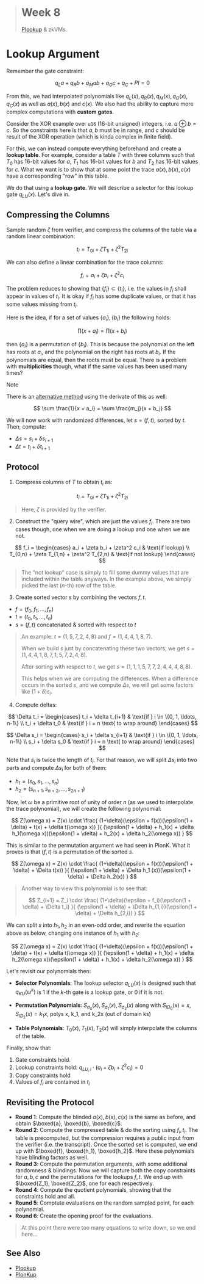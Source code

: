 > # Week 8
>
> [Plookup](https://eprint.iacr.org/2020/315.pdf) & zkVMs.

# Lookup Argument

Remember the gate constraint:

$$
q_La + q_Rb + q_Mab + q_Oc + q_C + PI = 0
$$

From this, we had interpolated polynomials like $q_L(x), q_R(x), q_M(x), q_O(x), q_C(x)$ as well as $a(x), b(x)$ and $c(x)$. We also had the ability to capture more complex computations with **custom gates**.

Consider the XOR example over `u16` (16-bit unsigned) integers, i.e. $a \oplus b = c$. So the constraints here is that $a, b$ must be in range, and $c$ should be result of the XOR operation (which is kinda complex in finite field).

For this, we can instead compute everything beforehand and create a **lookup table**. For example, consider a table $T$ with three columns such that $T_0$ has 16-bit values for $a$, $T_1$ has 16-bit values for $b$ and $T_2$ has 16-bit values for $c$. What we want is to show that at some point the trace $a(x), b(x), c(x)$ have a corresponding "row" in this table.

We do that using a **lookup gate**. We will describe a selector for this lookup gate $q_{LU}(x)$. Let's dive in.

## Compressing the Columns

Sample random $\zeta$ from verifier, and compress the columns of the table via a random linear combination:

$$
t_i = T_{0i} + \zeta T_{1i} + \zeta^2 T_{2i}
$$

We can also define a linear combination for the trace columns:

$$
f_i = a_i + \zeta b_i + \zeta^2 c_i
$$

The problem reduces to showing that $\{f_i\} \subset \{t_i\}$, i.e. the values in $f_i$ shall appear in values of $t_i$. It is okay if $f_i$ has some duplicate values, or that it has some values missing from $t_i$.

Here is the idea, if for a set of values $\{a_i\}, \{b_i\}$ the following holds:

$$
\prod(x + a_i) = \prod(x + b_i)
$$

then $\{a_i\}$ is a permutation of $\{b_i\}$. This is because the polynomial on the left has roots at $a_i$, and the polynomial on the right has roots at $b_i$. If the polynomials are equal, then the roots must be equal. There is a problem with **multiplicities** though, what if the same values has been used many times?

> [!NOTE]
>
> There is an [alternative method](https://eprint.iacr.org/2022/1530.pdf) using the derivate of this as well:
>
> $$
> \sum \frac{1}{x + a_i} = \sum \frac{m_j}{x + b_j}
> $$

We will now work with randomized differences, let $s = (f, t)$, sorted by $t$. Then, compute:

- $\Delta s = s_i + \delta s_{i+1}$
- $\Delta t = t_i + \delta t_{i+1}$

## Protocol

1. Compress columns of $T$ to obtain $t_i$ as:

$$
t_i = T_{0i} + \zeta T_{1i} + \zeta^2 T_{2i}
$$

> Here, $\zeta$ is provided by the verifier.

2. Construct the "query wire", which are just the values $f_i$. There are two cases though, one when we are doing a lookup and one when we are not.

$$
f_i =
\begin{cases}
a_i + \zeta b_i + \zeta^2 c_i & \text{if lookup} \\
T_{0,n} + \zeta T_{1,n} + \zeta^2 T_{2,n} & \text{if not lookup}
\end{cases}
$$

> The "not lookup" case is simply to fill some dummy values that are included within the table anyways. In the example above, we simply picked the last ($n$-th) row of the table.

3. Create sorted vector $s$ by combining the vectors $f, t$.

- $f = (f_0, f_1, \ldots, f_n)$
- $t = (t_0, t_1, \ldots, t_n)$
- $s = (f, t)$ concatenated & sorted with respect to $t$

> An example: $t = (1, 5, 7, 2, 4, 8)$ and $f = (1, 4, 4, 1, 8, 7)$.
>
> When we build $s$ just by concatenating these two vectors, we get $s = (1, 4, 4, 1, 8, 7, 1, 5, 7, 2, 4, 8)$.
>
> After sorting with respect to $t$, we get $s = (1, 1, 1, 5, 7, 7, 2, 4, 4, 4, 8, 8)$.
>
> This helps when we are computing the differences. When a difference occurs in the sorted $s$, and we compute $\Delta s$, we will get some factors like $(1 + \delta)s_i$.

4. Compute deltas:

$$
\Delta t_i = \begin{cases}
t_i + \delta t_{i+1} & \text{if } i \in \{0, 1, \ldots, n-1\} \\
t_i + \delta t_0 & \text{if } i = n \text{ to wrap around}
\end{cases}
$$

$$
\Delta s_i = \begin{cases}
s_i + \delta s_{i+1} & \text{if } i \in \{0, 1, \ldots, n-1\} \\
s_i + \delta s_0 & \text{if } i = n \text{ to wrap around}
\end{cases}
$$

Note that $s_i$ is twice the length of $t_i$. For that reason, we will split $\Delta s_i$ into two parts and compute $\Delta s_i$ for both of them:

- $h_1 = (s_0, s_1, \ldots, s_n)$
- $h_2 = (s_{n+1}, s_{n+2}, \ldots, s_{2n+1})$

Now, let $\omega$ be a primitive root of unity of order $n$ (as we used to interpolate the trace polynomial), we will create the following polynomial:

$$
Z(\omega x) = Z(x) \cdot \frac{
  (1+\delta)(\epsilon + f(x))(\epsilon(1 + \delta) + t(x) + \delta t(\omega x))
}{
 (\epsilon(1 + \delta) + h_1(x) + \delta h_1(\omega x))(\epsilon(1 + \delta) + h_2(x) + \delta h_2(\omega x))
}
$$

This is similar to the permutation argument we had seen in PlonK. What it proves is that $(f, t)$ is a permutation of the sorted $s$.

$$
Z(\omega x) = Z(x) \cdot \frac{
  (1+\delta)(\epsilon + f(x))(\epsilon(1 + \delta) + \Delta t(x))
}{
 (\epsilon(1 + \delta) + \Delta h_1 (x))(\epsilon(1 + \delta) + \Delta h_2(x))
}
$$

> Another way to view this polynomial is to see that:
>
> $$
> Z_{i+1} = Z_i \cdot \frac{
>   (1+\delta)(\epsilon + f_i)(\epsilon(1 + \delta) + \Delta t_i)
> }{
>  (\epsilon(1 + \delta) + \Delta h_{1,i})(\epsilon(1 + \delta) + \Delta h_{2,i})
> }
> $$

We can split $s$ into $h_1, h_2$ in an even-odd order, and rewrite the equation above as below, changing one instance of $h_1$ with $h_2$:

$$
Z(\omega x) = Z(x) \cdot \frac{
  (1+\delta)(\epsilon + f(x))(\epsilon(1 + \delta) + t(x) + \delta t(\omega x))
}{
 (\epsilon(1 + \delta) + h_1(x) + \delta h_2(\omega x))(\epsilon(1 + \delta) + h_1(x) + \delta h_2(\omega x))
}
$$

Let's revisit our polynomials then:

- **Selector Polynomials**: The lookup selector $q_{LU}(x)$ is designed such that $q_{KU}(\omega^k)$ is 1 if the $k$-th gate is a lookup gate, or 0 if it is not.

- **Permutation Polynomials**: $S_{\sigma_0}(x), S_{\sigma_1}(x), S_{\sigma_2}(x)$ along with $S_{ID_0}(x) = x, S_{ID_2}(x) = k_1x$, polys x, k_1, and k_2x (out of domain ks)

- **Table Polynomials**: $T_0(x), T_1(x), T_2(x)$ will simply interpolate the columns of the table.

Finally, show that:

1. Gate constraints hold.
2. Lookup constraints hold: $q_{LU, i} \cdot (a_i + \zeta b_i + \zeta^2 c_i) = 0$
3. Copy constraints hold
4. Values of $f_i$ are contained in $t_i$

## Revisiting the Protocol

- **Round 1**: Compute the blinded $a(x), b(x), c(x)$ is the same as before, and obtain $\boxed{a}, \boxed{b}, \boxed{c}$.
- **Round 2**: Compute the compressed table & do the sorting using $f_i, t_i$. The table is precomputed, but the compression requires a public input from the verifier (i.e. the transcript). Once the sorted set is computed, we end up with $\boxed{f}, \boxed{h_1}, \boxed{h_2}$. Here these polynomials have blinding factors as well.
- **Round 3**: Compute the permutation arguments, with some additional randomness & blindings. Now we will capture both the copy constraints for $a, b, c$ and the permutations for the lookups $f, t$. We end up with $\boxed{Z_1}, \boxed{Z_2}$, one for each respectively.
- **Round 4**: Compute the quotient polynomials, showing that the constraints hold and all.
- **Round 5**: Comptute evaluations on the random sampled point, for each polynomial.
- **Round 6**: Create the opening proof for the evaluations.

> At this point there were too many equations to write down, so we end here...

## See Also

- [Plookup](https://eprint.iacr.org/2020/315.pdf)
- [PlonKup](https://eprint.iacr.org/2022/086)
